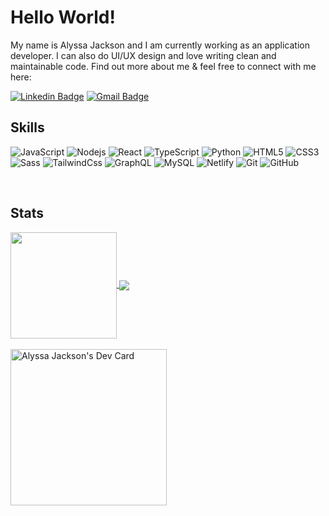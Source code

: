 # Hello World!

My name is Alyssa Jackson and I am currently working as an application developer. I can also do UI/UX design and love writing clean and maintainable code. Find out more about me & feel free to connect with me here:

  
[![Linkedin Badge](https://img.shields.io/badge/-alyssariah-blue?style=flat-square&logo=Linkedin&logoColor=white&link=https://www.linkedin.com/in/alyssa-riah-jackson/)](https://www.linkedin.com/in/alyssa-riah-jackson/)
[![Gmail Badge](https://img.shields.io/badge/-alyssariah@gmail.com-c14438?style=flat-square&logo=Gmail&logoColor=white&link=mailto:alyssariah@gmail.com)](mailto:alyssariah@gmail.com)
  
 
 ## Skills
![JavaScript](https://img.shields.io/badge/-JavaScript-black?style=for-the-badge&logo=javascript)
![Nodejs](https://img.shields.io/badge/-Nodejs-black?style=for-the-badge&logo=Node.js)
![React](https://img.shields.io/badge/-React-black?style=for-the-badge&logo=react)
![TypeScript](https://img.shields.io/badge/TypeScript-007ACC?style=for-the-badge&logo=typescript&logoColor=white)
![Python](https://img.shields.io/badge/-Python-black?style=for-the-badge&logo=Python)
![HTML5](https://img.shields.io/badge/-HTML5-E34F26?style=for-the-badge&logo=html5&logoColor=white)
![CSS3](https://img.shields.io/badge/-CSS3-1572B6?style=for-the-badge&logo=css3)
![Sass](https://img.shields.io/badge/Sass-CC6699?style=for-the-badge&logo=sass&logoColor=white)
![TailwindCss](https://img.shields.io/badge/Tailwind_CSS-38B2AC?style=for-the-badge&logo=tailwind-css&logoColor=white)
![GraphQL](https://img.shields.io/badge/-GraphQL-E10098?style=for-the-badge&logo=graphql)
![MySQL](https://img.shields.io/badge/-MySQL-black?style=for-the-badge&logo=mysql)
![Netlify](https://img.shields.io/badge/Netlify-00C7B7?style=for-the-badge&logo=netlify&logoColor=white)
![Git](https://img.shields.io/badge/-Git-black?style=for-the-badge&logo=git)
![GitHub](https://img.shields.io/badge/-GitHub-181717?style=for-the-badge&logo=github)
  
</br>

## Stats

<div>
  <a href="https://github.com/alyssariah">
   <img align="center" height="170" src="https://github-readme-stats.vercel.app/api/top-langs/?username=alyssariah&layout=compact&langs_count=16&theme=dracula"/>
  <img align="center" src="https://github-readme-stats.vercel.app/api?username=alyssariah&show_icons=true&theme=dracula&include_all_commits=true&count_private=true&hide=issues"/>
</div>
  
 <br/>
<a href="https://app.daily.dev/alyssariah"><img src="https://api.daily.dev/devcards/7eee76206f954a7c91509564dc6e04fd.png?r=kfn" width="250" alt="Alyssa Jackson's Dev Card"/></a>
 
